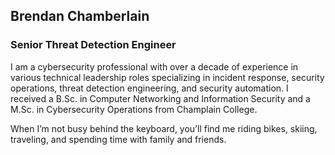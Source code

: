 ## Brendan Chamberlain
### Senior Threat Detection Engineer

I am a cybersecurity professional with over a decade of experience in various technical leadership roles specializing in incident response, security operations, threat detection engineering, and security automation. I received a B.Sc. in Computer Networking and Information Security and a M.Sc. in Cybersecurity Operations from Champlain College.

When I’m not busy behind the keyboard, you’ll find me riding bikes, skiing, traveling, and spending time with family and friends.
